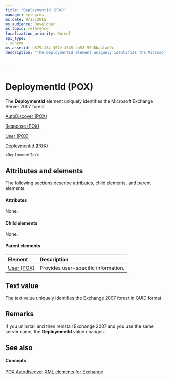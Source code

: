 ```yaml
---
title: "DeploymentId (POX)"
manager: sethgros
ms.date: 9/17/2015
ms.audience: Developer
ms.topic: reference
localization_priority: Normal
api_type:
- schema
ms.assetid: b879c134-307e-4645-bb53-55d8ba4fad9c
description: "The DeploymentId element uniquely identifies the Microsoft Exchange Server 2007 forest."
 
 
---
```


# DeploymentId (POX)

The **DeploymentId** element uniquely identifies the Microsoft Exchange Server 2007 forest. 
  
[AutoDiscover (POX)](autodiscover-pox.md)
  
[Response (POX)](response-pox.md)
  
[User (POX)](user-pox.md)
  
[DeploymentId (POX)](deploymentid-pox.md)
  
```
<DeploymentId/>
```

## Attributes and elements

The following sections describe attributes, child elements, and parent elements.
  
#### Attributes

None.
  
#### Child elements

None.
  
#### Parent elements

|**Element**|**Description**|
|:-----|:-----|
|[User (POX)](user-pox.md) <br/> |Provides user-specific information.  <br/> |
   
## Text value

The text value uniquely identifies the Exchange 2007 forest in GUID format.
  
## Remarks

If you uninstall and then reinstall Exchange 2007 and you use the same server name, the **DeploymentId** value changes. 
  
## See also

#### Concepts

[POX Autodiscover XML elements for Exchange](pox-autodiscover-xml-elements-for-exchange.md)

